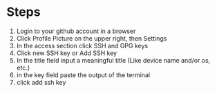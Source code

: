 # Steps
1. Login to your github account in a browser
2. Click Profile Picture on the upper right, then Settings
3. In the access section click SSH and GPG keys
4. Click new SSH key or Add SSH key
5. In the title field input a meaningful title (Like device name and/or os, etc.)
6. in the key field paste the output of the terminal
7. click add ssh key